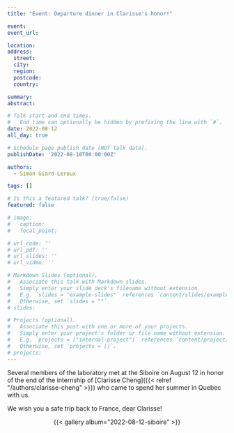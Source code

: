 ```yaml
---
title: "Event: Departure dinner in Clarisse's honor!"

event: 
event_url: 

location:
address:
  street: 
  city: 
  region: 
  postcode: 
  country: 

summary: 
abstract:

# Talk start and end times.
#   End time can optionally be hidden by prefixing the line with `#`.
date: 2022-08-12
all_day: true

# Schedule page publish date (NOT talk date).
publishDate: '2022-08-10T00:00:00Z'

authors: 
  - Simon Giard-Leroux

tags: []

# Is this a featured talk? (true/false)
featured: false

# image:
#   caption: 
#   focal_point: 

# url_code: ''
# url_pdf: ''
# url_slides: ''
# url_video: ''

# Markdown Slides (optional).
#   Associate this talk with Markdown slides.
#   Simply enter your slide deck's filename without extension.
#   E.g. `slides = "example-slides"` references `content/slides/example-slides.md`.
#   Otherwise, set `slides = ""`.
# slides:

# Projects (optional).
#   Associate this post with one or more of your projects.
#   Simply enter your project's folder or file name without extension.
#   E.g. `projects = ["internal-project"]` references `content/project/deep-learning/index.md`.
#   Otherwise, set `projects = []`.
# projects:
---
```


Several members of the laboratory met at the Siboire on August 12 in honor of the end of the internship of 
[Clarisse Cheng]({{< relref "/authors/clarisse-cheng" >}}) who came to spend her summer in Quebec with us.

We wish you a safe trip back to France, dear Clarisse!

<div style="text-align: center;">
  {{< gallery album="2022-08-12-siboire" >}}
</div>
